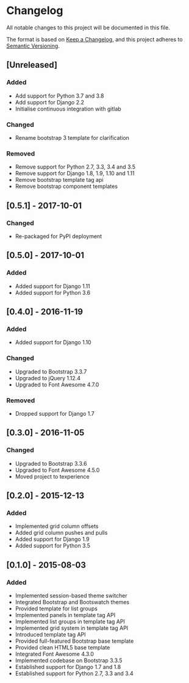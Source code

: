 # Changelog
All notable changes to this project will be documented in this file.

The format is based on [Keep a Changelog][keepachangelog], and this project adheres to [Semantic Versioning][semver].

## [Unreleased]
### Added
* Add support for Python 3.7 and 3.8
* Add support for Django 2.2
* Initialise continuous integration with gitlab

### Changed
* Rename bootstrap 3 template for clarification

### Removed
* Remove support for Python 2.7, 3.3, 3.4 and 3.5
* Remove support for Django 1.8, 1.9, 1.10 and 1.11
* Remove bootstrap template tag api
* Remove bootstrap component templates

## [0.5.1] - 2017-10-01
### Changed
* Re-packaged for PyPI deployment

## [0.5.0] - 2017-10-01
### Added
* Added support for Django 1.11
* Added support for Python 3.6

## [0.4.0] - 2016-11-19
### Added
* Added support for Django 1.10

### Changed
* Upgraded to Bootstrap 3.3.7
* Upgraded to jQuery 1.12.4
* Upgraded to Font Awesome 4.7.0

### Removed
* Dropped support for Django 1.7

## [0.3.0] - 2016-11-05
### Changed
* Upgraded to Bootstrap 3.3.6
* Upgraded to Font Awesome 4.5.0
* Moved project to texperience

## [0.2.0] - 2015-12-13
### Added
* Implemented grid column offsets
* Added grid column pushes and pulls
* Added support for Django 1.9
* Added support for Python 3.5

## [0.1.0] - 2015-08-03
### Added
* Implemented session-based theme switcher
* Integrated Bootstrap and Bootswatch themes
* Provided template for list groups
* Implemented panels in template tag API
* Implemented list groups in template tag API
* Implemented grid system in template tag API
* Introduced template tag API
* Provided full-featured Bootstrap base template
* Provided clean HTML5 base template
* Integrated Font Awesome 4.3.0
* Implemented codebase on Bootstrap 3.3.5
* Established support for Django 1.7 and 1.8
* Established support for Python 2.7, 3.3 and 3.4

[keepachangelog]: https://keepachangelog.com/en/1.0.0/
[semver]: https://semver.org/spec/v2.0.0.html
